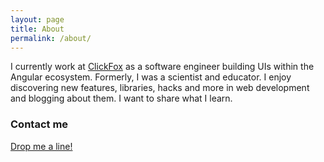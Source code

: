 ```yaml
---
layout: page
title: About
permalink: /about/
---
```


I currently work at [ClickFox](https://www.clickfox.com/) as a software engineer building UIs within the Angular ecosystem. Formerly, I was a scientist and educator. I enjoy discovering new features, libraries, hacks and more in web development and blogging about them. I want to share what I learn. 



### Contact me

[Drop me a line!](mailto:me@mikedoescoding.com)

